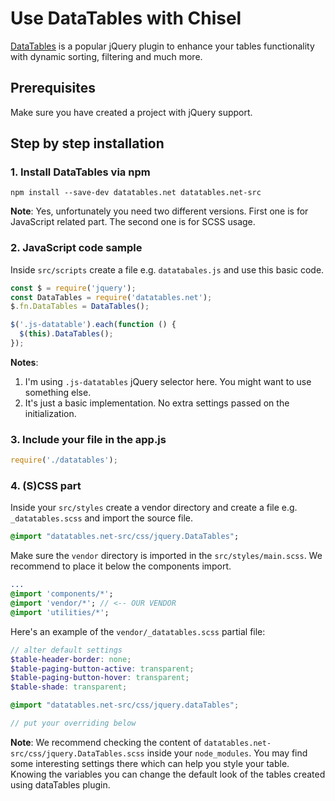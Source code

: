 # Use DataTables with Chisel

[DataTables](https://datatables.net) is a popular jQuery plugin to enhance your tables functionality with dynamic sorting, filtering and much more.

## Prerequisites

Make sure you have created a project with jQuery support.

## Step by step installation

### 1. Install DataTables via npm

```
npm install --save-dev datatables.net datatables.net-src
```

**Note**: Yes, unfortunately you need two different versions. First one is for JavaScript related part. The second one is for SCSS usage.

### 2. JavaScript code sample

Inside ``src/scripts`` create a file e.g. ``datatabales.js`` and use this basic code.

```javascript
const $ = require('jquery');
const DataTables = require('datatables.net');
$.fn.DataTables = DataTables();

$('.js-datatable').each(function () {
  $(this).DataTables();
});
```

**Notes**: 
1. I'm using ``.js-datatables`` jQuery selector here. You might want to use something else.
2. It's just a basic implementation. No extra settings passed on the initialization.

### 3. Include your file in the app.js

```javascript
require('./datatables');
```

### 4. (S)CSS part

Inside your ``src/styles`` create a vendor directory and create a file e.g. ``_datatables.scss`` and import the source file.

```sass
@import "datatables.net-src/css/jquery.DataTables";
```

Make sure the ``vendor`` directory is imported in the ``src/styles/main.scss``. We recommend to place it below the components import.

```sass
...
@import 'components/*';
@import 'vendor/*'; // <-- OUR VENDOR
@import 'utilities/*';
```

Here's an example of the ``vendor/_datatables.scss`` partial file:

```scss
// alter default settings
$table-header-border: none;
$table-paging-button-active: transparent;
$table-paging-button-hover: transparent;
$table-shade: transparent;

@import "datatables.net-src/css/jquery.dataTables";

// put your overriding below
```

**Note**: We recommend checking the content of ``datatables.net-src/css/jquery.DataTables.scss`` inside your ``node_modules``. You may find some interesting settings there which can help you style your table. Knowing the variables you can change the default look of the tables created using dataTables plugin. 
